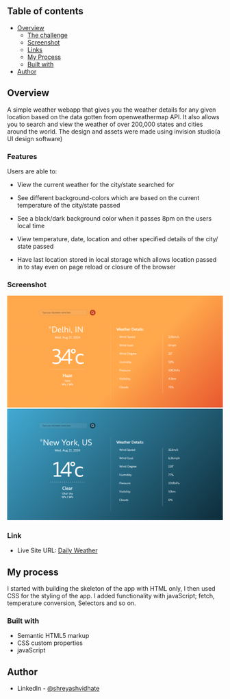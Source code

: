 ## Table of contents

- [Overview](#overview)
  - [The challenge](#the-challenge)
  - [Screenshot](#screenshot)
  - [Links](#links)
  - [My Process](#my-process)
  - [Built with](#built-with)
- [Author](#author)

## Overview
A simple weather webapp that gives you the weather details for any given location based on the data gotten from  openweathermap API.
It also allows you to search and view the weather of over 200,000 states and cities around the world.
The design and assets were made using invision studio(a UI design software)

### Features

Users are able to:

- View the current weather for the city/state searched for

- See different background-colors which are based on the current temperature of the city/state passed

- See a black/dark background color when it passes 8pm on the users local time

- View temperature, date, location and other specified details of the city/ state passed

- Have last location stored in local storage which allows location passed in to stay even on page reload or closure of the browser

### Screenshot

![](/images/screenshot-1.png)
![](/images/screenshot-2.png)

### Link

- Live Site URL: [Daily Weather](https://daily-weather-forcast-webapp.netlify.app)

## My process
I started with building the skeleton of the app with HTML only, I then used CSS for the styling of the app. I added functionality with javaScript; fetch, temperature conversion, Selectors and so on. 

### Built with

- Semantic HTML5 markup
- CSS custom properties
- javaScript

## Author
- LinkedIn - [@shreyashvidhate](https://www.linkedin.com/in/shreyashvidhate)


